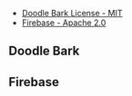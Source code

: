 <ul>
  <li><a href="#doodlebark">Doodle Bark License - MIT</a></li>
  <li><a href="#firebase">Firebase - Apache 2.0</a></li>
</ul>

<h2 id="doodlebark">
  Doodle Bark
</h2>

<h2 id="firebase">
  Firebase
</h2>
